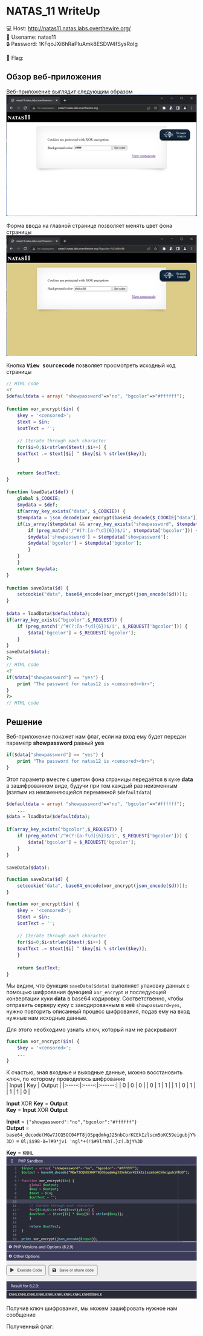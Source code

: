 # NATAS_11 WriteUp
:computer: Host: http://natas11.natas.labs.overthewire.org/  
:bust_in_silhouette: Usename: natas11  
:lock: Password: 1KFqoJXi6hRaPluAmk8ESDW4fSysRoIg

:triangular_flag_on_post: Flag: 

## Обзор веб-приложения
Веб-приложение выглядит следующим образом
![Скриншот веб-приложения](./img/natas11/natas11_0.png)

Форма ввода на главной странице позволяет менять цвет фона страницы 
![Скриншот веб-приложения](./img/natas11/natas11_1.png)

Кнопка <kbd>**View sourcecode**</kbd> позволяет просмотреть исходный код страницы
```php
// HTML code
<?
$defaultdata = array( "showpassword"=>"no", "bgcolor"=>"#ffffff");

function xor_encrypt($in) {
    $key = '<censored>';
    $text = $in;
    $outText = '';

    // Iterate through each character
    for($i=0;$i<strlen($text);$i++) {
    $outText .= $text[$i] ^ $key[$i % strlen($key)];
    }

    return $outText;
}

function loadData($def) {
    global $_COOKIE;
    $mydata = $def;
    if(array_key_exists("data", $_COOKIE)) {
    $tempdata = json_decode(xor_encrypt(base64_decode($_COOKIE["data"])), true);
    if(is_array($tempdata) && array_key_exists("showpassword", $tempdata) && array_key_exists("bgcolor", $tempdata)) {
        if (preg_match('/^#(?:[a-f\d]{6})$/i', $tempdata['bgcolor'])) {
        $mydata['showpassword'] = $tempdata['showpassword'];
        $mydata['bgcolor'] = $tempdata['bgcolor'];
        }
    }
    }
    return $mydata;
}

function saveData($d) {
    setcookie("data", base64_encode(xor_encrypt(json_encode($d))));
}

$data = loadData($defaultdata);
if(array_key_exists("bgcolor",$_REQUEST)) {
    if (preg_match('/^#(?:[a-f\d]{6})$/i', $_REQUEST['bgcolor'])) {
        $data['bgcolor'] = $_REQUEST['bgcolor'];
    }
}
saveData($data);
?>
// HTML code
<?
if($data["showpassword"] == "yes") {
    print "The password for natas12 is <censored><br>";
}
?>
// HTML code
```

## Решение
Веб-приложение покажет нам флаг, если на вход ему будет передан параметр **showpassword** равный **yes**  
```php
if($data["showpassword"] == "yes") {
    print "The password for natas12 is <censored><br>";
}
```
Этот параметр вместе с цветом фона страницы передаётся в куке **data** в зашифрованном виде, будучи при том каждый раз неизменным (взятым из неизменяющейся переменной ```$defaultdata```)
```php
$defaultdata = array( "showpassword"=>"no", "bgcolor"=>"#ffffff");
    ...
$data = loadData($defaultdata);

if(array_key_exists("bgcolor",$_REQUEST)) {
    if (preg_match('/^#(?:[a-f\d]{6})$/i', $_REQUEST['bgcolor'])) {
        $data['bgcolor'] = $_REQUEST['bgcolor'];
    }
}

saveData($data);   

```
```php
function saveData($d) {
    setcookie("data", base64_encode(xor_encrypt(json_encode($d))));
}
```
```php
function xor_encrypt($in) {
    $key = '<censored>';
    $text = $in;
    $outText = '';

    // Iterate through each character
    for($i=0;$i<strlen($text);$i++) {
    $outText .= $text[$i] ^ $key[$i % strlen($key)];
    }

    return $outText;
}
```
Мы видим, что функция ```saveData($data)``` выполняет упаковку данных с помощью шифрования функцией ``xor_encrypt`` и последующей конвертации куки **data** в base64 кодировку. Соответственно, чтобы отправить серверу куку с закодированным в неё ``showpassword=yes``, нужно повторить описанный процесс шифрования, подав ему на вход нужные нам исходные данные.

Для этого необходимо узнать ключ, который нам не раскрывают
```php
function xor_encrypt($in) {
    $key = '<censored>';
    ...
}
```
К счастью, зная входные и выходные данные, можно восстановить ключ, по которому проводилось шифрование  
| Input |  Key  | Output |
|:-----:|:-----:|:------:|
|   0   |   0   |    0   |
|   0   |   1   |    1   |
|   1   |   0   |    1   |
|   1   |   1   |    0   |

**Input** XOR **Key** = **Output**  
**Key** = **Input** XOR **Output**

**Input** = ``{"showpassword":"no","bgcolor":"#ffffff"}``  
**Output** = ``base64_decode(MGw7JCQ5OC04PT8jOSpqdmkgJ25nbCorKCEkIzlscm5oKC59eigubjY%3D)`` = ``0l;$$98-8=?#9*jvi 'ngl*+(!$#9lrnh(.}z(.bjY%3D``

**Key** = ``KNHL``
![Ключ шифрования](./img/natas11/natas11_3.png)

Получив ключ шифрования, мы можем зашифровать нужное нам сообщение


Полученный флаг: 
